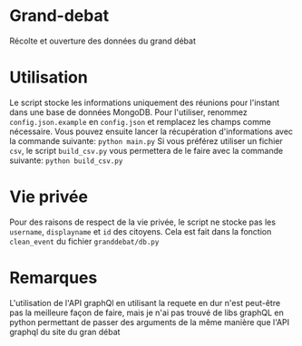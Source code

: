 # Grand-debat
Récolte et ouverture des données du grand débat

# Utilisation
Le script stocke les informations uniquement des réunions pour l'instant dans une base de données MongoDB.
Pour l'utiliser, renommez `config.json.example` en `config.json` et remplacez les champs comme nécessaire.
Vous pouvez ensuite lancer la récupération d'informations avec la commande suivante:
`python main.py`
Si vous préférez utiliser un fichier `csv`, le script `build_csv.py` vous permettera de le faire avec la commande suivante:
`python build_csv.py`

# Vie privée
Pour des raisons de respect de la vie privée, le script ne stocke pas les `username`, `displayname` et `id` des citoyens. Cela est fait dans la fonction `clean_event` du fichier `granddebat/db.py`

# Remarques
L'utilisation de l'API graphQl en utilisant la requete en dur n'est peut-être pas la meilleure façon de faire, mais je n'ai pas trouvé de libs graphQL en python permettant de passer des arguments de la même manière que l'API graphql du site du gran débat
